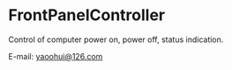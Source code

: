 # FrontPanelController
Control of computer power on, power off, status indication.

E-mail: yaoohui@126.com

